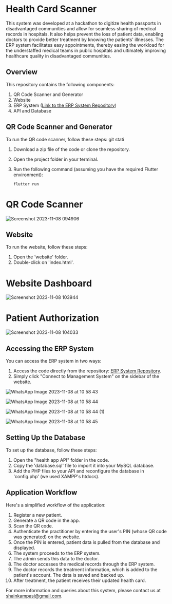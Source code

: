 # Health Card Scanner

This system was developed at a hackathon to digitize health passports in disadvantaged communities and allow for seamless sharing of medical records in hospitals. It also helps prevent the loss of patient data, enabling doctors to provide better treatment by knowing the patients' illnesses. The ERP system facilitates easy appointments, thereby easing the workload for the understaffed medical teams in public hospitals and ultimately improving healthcare quality in disadvantaged communities.

## Overview

This repository contains the following components:

1. QR Code Scanner and Generator
2. Website
3. ERP System ([Link to the ERP System Repository](https://github.com/slic-rick/mobil-health/tree/main))
4. API and Database

## QR Code Scanner and Generator

To run the QR code scanner, follow these steps:
git stati
1. Download a zip file of the code or clone the repository.
2. Open the project folder in your terminal.
3. Run the following command (assuming you have the required Flutter environment):
   
   ```shell
   flutter run
   ```
# QR Code Scanner
![Screenshot 2023-11-08 094906](https://github.com/shecode-hue/health_card_scanner/assets/73517078/bded312d-5aeb-4902-bb5c-b10139a7b112)

## Website

To run the website, follow these steps:

1. Open the 'website' folder.
2. Double-click on 'index.html'.

# Website Dashboard 

![Screenshot 2023-11-08 103944](https://github.com/shecode-hue/health_card_scanner/assets/73517078/6b06a592-8f09-4b4c-82d9-81db4e8b36d4)

# Patient Authorization

![Screenshot 2023-11-08 104033](https://github.com/shecode-hue/health_card_scanner/assets/73517078/8f52b820-3984-4dcd-9d16-2cd3a2158cf9)


## Accessing the ERP System

You can access the ERP system in two ways:

1. Access the code directly from the repository: [ERP System Repository](https://github.com/slic-rick/mobil-health/tree/main).
2. Simply click "Connect to Management System" on the sidebar of the website.

![WhatsApp Image 2023-11-08 at 10 58 43](https://github.com/shecode-hue/Digitalized_Health_Passport/assets/73517078/285a0188-cbbc-422a-bad3-96ec5f34df97)

![WhatsApp Image 2023-11-08 at 10 58 44](https://github.com/shecode-hue/Digitalized_Health_Passport/assets/73517078/5e0901da-95d2-4516-a079-1f0e2ac78e28)

![WhatsApp Image 2023-11-08 at 10 58 44 (1)](https://github.com/shecode-hue/Digitalized_Health_Passport/assets/73517078/aabc02a7-5279-42f9-9c1b-0e126cb61e47)

![WhatsApp Image 2023-11-08 at 10 58 45](https://github.com/shecode-hue/Digitalized_Health_Passport/assets/73517078/5a9b6dae-2128-45f4-9c1a-b9ce4eb79fe3)

## Setting Up the Database

To set up the database, follow these steps:

1. Open the "health app API" folder in the code.
2. Copy the 'database.sql' file to import it into your MySQL database.
3. Add the PHP files to your API and reconfigure the database in 'config.php' (we used XAMPP's htdocs).

## Application Workflow

Here's a simplified workflow of the application:

1. Register a new patient.
2. Generate a QR code in the app.
3. Scan the QR code.
4. Authenticate the practitioner by entering the user's PIN (whose QR code was generated) on the website.
5. Once the PIN is entered, patient data is pulled from the database and displayed.
6. The system proceeds to the ERP system.
7. The admin sends this data to the doctor.
8. The doctor accesses the medical records through the ERP system.
9. The doctor records the treatment information, which is added to the patient's account. The data is saved and backed up.
10. After treatment, the patient receives their updated health card.

For more information and queries about this system, please contact us at shainkampasi@gmail.com.
